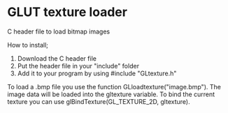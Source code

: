 # GLUT texture loader
 C header file to load bitmap images

How to install;
1. Download the C header file
2. Put the header file in your "include" folder
3. Add it to your program by using #include "GLtexture.h"


To load a .bmp file you use the function GLloadtexture("image.bmp").
The image data will be loaded into the gltexture variable.
To bind the current texture you can use glBindTexture(GL_TEXTURE_2D, gltexture).

